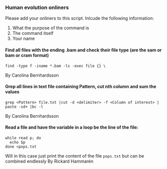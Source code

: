 
### Human evolution onliners

Please add your onliners to this script. Inlcude the following information:

1. What the purpose of the command is
2. The command itself
3. Your name




#### Find all files with the ending .bam and check their file type (are the sam or bam or cram format)
 

```
find -type f -iname *.bam -ls -exec file {} \

```
By  Carolina Bernhardsson



#### Grep all lines in text file containing Pattern, cut nth column and sum the values
```
grep <Pattern> file.txt |cut -d <delimiter> -f <Column of interest> | paste -sd+ |bc -l

```

By Carolina Bernhardsson  



#### Read a file and have the variable in a loop be the line of the file:

```
while read p; do
  echo $p
done <pops.txt
```
Will in this case just print the content of the file `pops.txt` but can be combined endlessly
By Rickard Hammarén

